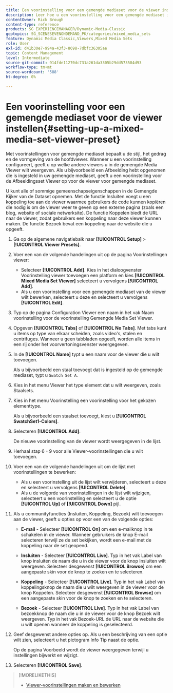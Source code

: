 ```yaml
---
title: Een voorinstelling voor een gemengde mediaset voor de viewer instellen
description: Leer hoe u een voorinstelling voor een gemengde mediaset in Adobe Dynamic Media Classic instelt.
contentOwner: Rick Brough
content-type: reference
products: SG_EXPERIENCEMANAGER/Dynamic-Media-Classic
geptopics: SG_SCENESEVENONDEMAND_PK/categories/mixed_media_sets
feature: Dynamic Media Classic,Viewers,Mixed Media Sets
role: User
exl-id: d41b30e7-994a-43f3-8698-7dbfc36305ae
topic: Content Management
level: Intermediate
source-git-commit: 914fde11270dc731a261da3305b29dd573584d93
workflow-type: tm+mt
source-wordcount: '588'
ht-degree: 0%

---
```


# Een voorinstelling voor een gemengde mediaset voor de viewer instellen{#setting-up-a-mixed-media-set-viewer-preset}

Met voorinstellingen voor gemengde mediaset bepaalt u de stijl, het gedrag en de vormgeving van de hoofdviewer. Wanneer u een voorinstelling configureert, geeft u op welke andere viewers u in de gemengde Media Viewer wilt weergeven. Als u bijvoorbeeld een Afbeelding hebt opgenomen die is ingesteld in uw gemengde mediaset, geeft u een voorinstelling voor de Afbeeldingsset Viewer op voor de viewer voor gemengde mediaset.

U kunt alle of sommige gemeenschapseigenschappen in de Gemengde Kijker van de Dataset opnemen. Met de functie Insluiten voegt u een koppeling toe aan de viewer waarmee gebruikers de code kunnen kopiëren die nodig is om de viewer weer te geven op een externe pagina (zoals een blog, website of sociale netwerksite). De functie Koppelen biedt de URL naar de viewer, zodat gebruikers een koppeling naar deze viewer kunnen maken. De functie Bezoek bevat een koppeling naar de website die u opgeeft.

1. Ga op de algemene navigatiebalk naar **[!UICONTROL Setup]** > **[!UICONTROL Viewer Presets]**.
1. Voer een van de volgende handelingen uit op de pagina Voorinstellingen viewer:

   * Selecteer **[!UICONTROL Add]**. Kies in het dialoogvenster Voorinstelling viewer toevoegen een platform en kies **[!UICONTROL Mixed Media Set Viewer]** selecteert u vervolgens **[!UICONTROL Add]**.
   * Als u een voorinstelling voor een gemengde mediaset van de viewer wilt bewerken, selecteert u deze en selecteert u vervolgens **[!UICONTROL Edit]**.

1. Typ op de pagina Configuration Viewer een naam in het vak Naam voorinstelling voor de voorinstelling Gemengde Media Set Viewer.
1. Opgeven **[!UICONTROL Tabs]** of **[!UICONTROL No Tabs]**. Met tabs kunt u items op type van elkaar scheiden, zoals video&#39;s, stalen en centrifuges. Wanneer u geen tabbladen opgeeft, worden alle items in een rij onder het voorvertoningsvenster weergegeven.
1. In de **[!UICONTROL Name]** typt u een naam voor de viewer die u wilt toevoegen.

   Als u bijvoorbeeld een staal toevoegt dat is ingesteld op de gemengde mediaset, typt u `Swatch Set A`.

1. Kies in het menu Viewer het type element dat u wilt weergeven, zoals Staalsets.
1. Kies in het menu Voorinstelling een voorinstelling voor het gekozen elementtype.

   Als u bijvoorbeeld een staalset toevoegt, kiest u **[!UICONTROL SwatchSet1-Colors]**.

1. Selecteren **[!UICONTROL Add]**.

   De nieuwe voorinstelling van de viewer wordt weergegeven in de lijst.

1. Herhaal stap 6 - 9 voor alle Viewer-voorinstellingen die u wilt toevoegen.
1. Voer een van de volgende handelingen uit om de lijst met voorinstellingen te bewerken:

   * Als u een voorinstelling uit de lijst wilt verwijderen, selecteert u deze en selecteert u vervolgens **[!UICONTROL Delete]**.
   * Als u de volgorde van voorinstellingen in de lijst wilt wijzigen, selecteert u een voorinstelling en selecteert u de optie **[!UICONTROL Up]** of **[!UICONTROL Down]** pijl.

1. Als u communityfuncties (Insluiten, Koppeling, Bezoek) wilt toevoegen aan de viewer, geeft u opties op voor een van de volgende opties:

   * **E-mail** - Selecteer **[!UICONTROL On]** om een e-mailknop in te schakelen in de viewer. Wanneer gebruikers de knop E-mail selecteren terwijl ze de set bekijken, wordt een e-mail met de koppeling naar de set geopend.

   * **Insluiten** - Selecteer **[!UICONTROL Live]**. Typ in het vak Label van knop insluiten de naam die u in de viewer voor de knop Insluiten wilt weergeven. Selecteer desgewenst **[!UICONTROL Browse]** om een aangepaste skin voor de knop te zoeken en te selecteren.

   * **Koppeling** - Selecteer **[!UICONTROL Live]**. Typ in het vak Label van koppelingsknop de naam die u wilt weergeven in de viewer voor de knop Koppelen. Selecteer desgewenst **[!UICONTROL Browse]** om een aangepaste skin voor de knop te zoeken en te selecteren.

   * **Bezoek** - Selecteer **[!UICONTROL Live]**. Typ in het vak Label van bezoekknop de naam die u in de viewer voor de knop Bezoek wilt weergeven. Typ in het vak Bezoek-URL de URL naar de website die u wilt openen wanneer de koppeling is geselecteerd.

1. Geef desgewenst andere opties op. Als u een beschrijving van een optie wilt zien, selecteert u het pictogram Info Tip naast de optie.

   Op de pagina Voorbeeld wordt de viewer weergegeven terwijl u instellingen bijwerkt en wijzigt.

1. Selecteren **[!UICONTROL Save]**.

>[!MORELIKETHIS]
>
>* [Viewer-voorinstellingen maken en bewerken](application-setup.md#adding_and_editing_viewer_presets)
